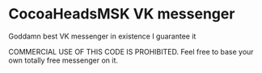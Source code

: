 CocoaHeadsMSK VK messenger
===========

Goddamn best VK messenger in existence I guarantee it

COMMERCIAL USE OF THIS CODE IS PROHIBITED. Feel free to base your own totally free messenger on it.
